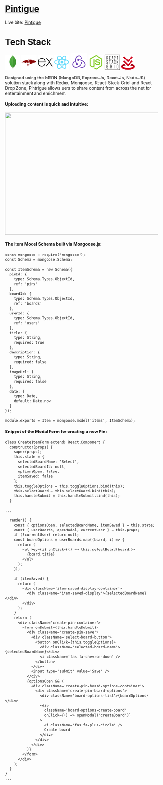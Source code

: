 # **[Pintigue](https://pintrigue-app.herokuapp.com/)**




Live Site: [Pintigue](https://pintrigue-app.herokuapp.com/)





# **Tech Stack**

<a href="https://www.mongodb.com"><img src="./common/images/mongodb-original.svg" width="50" height="50"/></a>
<a href="https://www.mongodb.com"><img src="./common/images/mongoose-logo.png" width="50" height="50"/></a>
<a href="https://expressjs.com/"><img src="./common/images/express-original.svg" width="50" height="50"/></a>
<a href="https://reactjs.org/"><img src="./common/images/react-original.svg" width="50" height="50"/></a>
<a href="https://redux.js.org/"><img src="./common/images/redux-plain.svg" width="auto" height="55"/></a>
<a href="https://nodejs.org/en/"><img src="./common/images/nodejs-original.svg" width="50" height="50"/></a>
<a href="https://react-dropzone.js.org/"><img src="./common/images/react-stack-grid-logo.png" width="50" height="50"/></a>
<a href="https://react-dropzone.js.org/"><img src="./common/images/react-drop-zone-logo.png" width="45" height="45"/></a>

Designed using the MERN (MongoDB, Express.Js, React.Js, Node.JS) solution stack along with Redux, Mongoose, React-Stack-Grid, and React Drop Zone, Pintrigue allows uers to share content from across the net for entertainment and enrichment.


#### Uploading content is quick and intuitive:

<img src="./common/videos/PintrigueDemo.gif" width="700" height="400"/>

#### The Item Model Schema built via Mongoose.js:

```
const mongoose = require('mongoose');
const Schema = mongoose.Schema;

const ItemSchema = new Schema({
  pinId: {
    type: Schema.Types.ObjectId,
    ref: 'pins'
  },
  boardId: {
    type: Schema.Types.ObjectId,
    ref: 'boards'
  },
  userId: {
    type: Schema.Types.ObjectId,
    ref: 'users'
  },
  title: {
    type: String,
    required: true
  },
  description: {
    type: String,
    required: false
  },
  imageUrl: {
    type: String,
    required: false
  },
  date: {
    type: Date,
    default: Date.now
  }
});

module.exports = Item = mongoose.model('items', ItemSchema);
```

#### Snippet of the Modal Form for creating a new Pin:
```
class CreateItemForm extends React.Component {
  constructor(props) {
    super(props);
    this.state = {
      selectedBoardName: 'Select',
      selectedBoardId: null,
      optionsOpen: false,
      itemSaved: false
    };
    this.toggleOptions = this.toggleOptions.bind(this);
    this.selectBoard = this.selectBoard.bind(this);
    this.handleSubmit = this.handleSubmit.bind(this);
  }

...

  render() {
    const { optionsOpen, selectedBoardName, itemSaved } = this.state;
    const { userBoards, openModal, currentUser } = this.props;
    if (!currentUser) return null;
    const boardOptions = userBoards.map((board, i) => {
      return (
        <ul key={i} onClick={() => this.selectBoard(board)}>
          {board.title}
        </ul>
      );
    });

    if (itemSaved) {
      return (
        <div className='item-saved-display-container'>
          <div className='item-saved-display'>{selectedBoardName}</div>
        </div>
      );
    }
    return (
      <div className='create-pin-container'>
        <form onSubmit={this.handleSubmit}>
          <div className='create-pin-save'>
            <div className='select-board-button'>
              <button onClick={this.toggleOptions}>
                <div className='selected-board-name'>{selectedBoardName}</div>
                <i className='fas fa-chevron-down' />
              </button>
            </div>
            <input type='submit' value='Save' />
          </div>
          {optionsOpen && (
            <div className='create-pin-board-options-container'>
              <div className='create-pin-board-options'>
                <div className='board-options-list'>{boardOptions}</div>
                <div
                  className='board-options-create-board'
                  onClick={() => openModal('createBoard')}
                >
                  <i className='fas fa-plus-circle' />
                  Create board
                </div>
              </div>
            </div>
          )}
        </form>
      </div>
    );
  }
}
...
```